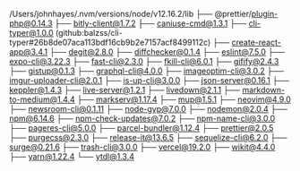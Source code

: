 /Users/johnhayes/.nvm/versions/node/v12.16.2/lib
├── @prettier/plugin-php@0.14.3
├── bitly-client@1.7.2
├── caniuse-cmd@1.3.1
├── cli-typer@1.0.0 (github:balzss/cli-typer#26b8de07aca113bdf16cb9b2e7157acf8499112c)
├── create-react-app@3.4.1
├── degit@2.8.0
├── diffchecker@0.1.4
├── eslint@7.5.0
├── expo-cli@3.22.3
├── fast-cli@2.3.0
├── fkill-cli@6.0.1
├── gifify@2.4.3
├── gistup@0.1.3
├── graphql-cli@4.0.0
├── imageoptim-cli@3.0.2
├── imgur-uploader-cli@2.0.1
├── is-up-cli@3.0.0
├── json-server@0.16.1
├── keppler@1.4.3
├── live-server@1.2.1
├── livedown@2.1.1
├── markdown-to-medium@1.4.4
├── markserv@1.17.4
├── mup@1.5.1
├── neovim@4.9.0
├── newsroom-cli@0.1.11
├── node-gyp@7.0.0
├── nodemon@2.0.4
├── npm@6.14.6
├── npm-check-updates@7.0.2
├── npm-name-cli@3.0.0
├── pageres-cli@5.0.0
├── parcel-bundler@1.12.4
├── prettier@2.0.5
├── purgecss@2.3.0
├── release-it@13.6.5
├── sequelize-cli@6.2.0
├── surge@0.21.6
├── trash-cli@3.0.0
├── vercel@19.2.0
├── wikit@4.4.0
├── yarn@1.22.4
└── ytdl@1.3.4

